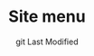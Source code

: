 ---
title: Site menu
layout: "layouts/documentation.njk"
date: "git Last Modified"
eleventyNavigation:
  key: sitemenuEN
  title: Site menu — coming soon
  locale: en
  parent: basicEN
  order: 2
  url: null
  hideMain: true
translationKey: "sitemenu"
permalink: false
lastModified: true
---